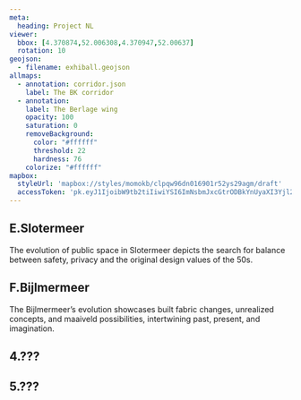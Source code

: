 ```yaml
---
meta:
  heading: Project NL
viewer:
  bbox: [4.370874,52.006308,4.370947,52.00637]
  rotation: 10
geojson:
  - filename: exhiball.geojson
allmaps:
  - annotation: corridor.json
    label: The BK corridor
  - annotation:
    label: The Berlage wing
    opacity: 100
    saturation: 0
    removeBackground:
      color: "#ffffff"
      threshold: 22
      hardness: 76
    colorize: "#ffffff"
mapbox:
  styleUrl: 'mapbox://styles/momokb/clpqw96dn016901r52ys29agm/draft'
  accessToken: 'pk.eyJ1IjoibW9tb2tiIiwiYSI6ImNsbmJxcGtrODBkYnUyaXI3Yjl2ODR1NTkifQ.OvugAnw_FwWro66sJ7Rl5A'
---
```

## E.Slotermeer

The evolution of public space in Slotermeer depicts the search for balance between safety, privacy and the original design values of the 50s.

## F.Bijlmermeer

The Bijlmermeer’s evolution showcases built fabric changes, unrealized concepts, and maaiveld possibilities, intertwining past, present, and imagination.

## 4.???

## 5.???